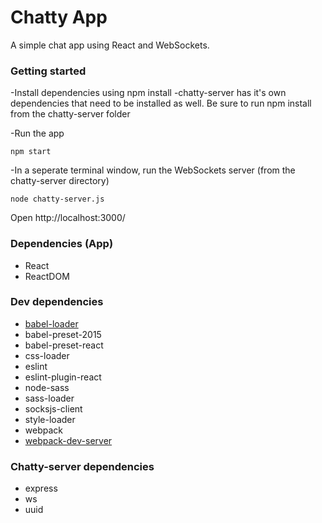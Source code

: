 # Chatty App

A simple chat app using React and WebSockets.

### Getting started

-Install dependencies using npm install
  -chatty-server has it's own dependencies that need to be installed as well. Be sure to run npm install from the chatty-server folder

-Run the app
```
npm start
```

-In a seperate terminal window, run the WebSockets server (from the chatty-server directory)
```
node chatty-server.js
```

Open http://localhost:3000/



### Dependencies (App)

* React
* ReactDOM

### Dev dependencies
* [babel-loader](https://github.com/babel/babel-loader)
* babel-preset-2015
* babel-preset-react
* css-loader
* eslint
* eslint-plugin-react
* node-sass
* sass-loader
* socksjs-client
* style-loader
* webpack
* [webpack-dev-server](https://github.com/webpack/webpack-dev-server)

### Chatty-server dependencies

* express
* ws
* uuid


